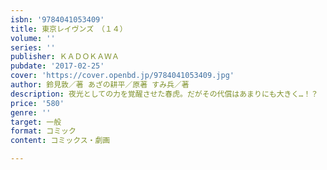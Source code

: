 ```yaml
---
isbn: '9784041053409'
title: 東京レイヴンズ　（１４）
volume: ''
series: ''
publisher: ＫＡＤＯＫＡＷＡ
pubdate: '2017-02-25'
cover: 'https://cover.openbd.jp/9784041053409.jpg'
author: 鈴見敦／著 あざの耕平／原著 すみ兵／著
description: 夜光としての力を覚醒させた春虎。だがその代償はあまりにも大きく…！？
price: '580'
genre: ''
target: 一般
format: コミック
content: コミックス・劇画

---
```

